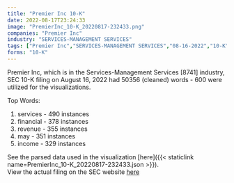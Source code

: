 ```yaml
---
title: "Premier Inc 10-K"
date: 2022-08-17T23:24:33
image: "PremierInc_10-K_20220817-232433.png"
companies: "Premier Inc"
industry: "SERVICES-MANAGEMENT SERVICES"
tags: ["Premier Inc","SERVICES-MANAGEMENT SERVICES","08-16-2022","10-K"]
forms: "10-K"
---
```

Premier Inc, which is in the Services-Management Services [8741] industry, SEC 10-K filing on August 16, 2022 had 50356 (cleaned) words - 600 were utilized for the visualizations.

Top Words:
1. services - 490 instances
2. financial - 378 instances
3. revenue - 355 instances
4. may - 351 instances
5. income - 329 instances


See the parsed data used in the visualization [here]({{< staticlink name=PremierInc_10-K_20220817-232433.json >}}).  
View the actual filing on the SEC website [here](https://www.sec.gov/Archives/edgar/data/1577916/0001577916-22-000010.txt)
